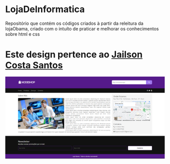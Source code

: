 # LojaDeInformatica
Repositório que contém os códigos criados à partir da releitura da lojaObama, criado com o intuíto de praticar e melhorar os conhecimentos sobre html e css

# Este design pertence ao [Jailson Costa Santos](https://github.com/professorobama)

![preview img](/preview.png)
